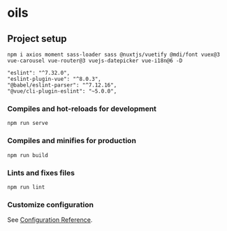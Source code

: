 # oils

## Project setup
```
npm i axios moment sass-loader sass @nuxtjs/vuetify @mdi/font vuex@3 vue-carousel vue-router@3 vuejs-datepicker vue-i18n@6 -D

"eslint": "^7.32.0",
"eslint-plugin-vue": "^8.0.3",
"@babel/eslint-parser": "^7.12.16",
"@vue/cli-plugin-eslint": "~5.0.0",
```

### Compiles and hot-reloads for development
```
npm run serve
```

### Compiles and minifies for production
```
npm run build
```

### Lints and fixes files
```
npm run lint
```

### Customize configuration
See [Configuration Reference](https://cli.vuejs.org/config/).
